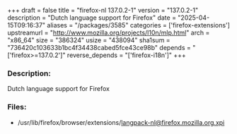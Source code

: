 +++
draft = false
title = "firefox-nl 137.0.2-1"
version = "137.0.2-1"
description = "Dutch language support for Firefox"
date = "2025-04-15T09:16:37"
aliases = "/packages/3585"
categories = ['firefox-extensions']
upstreamurl = "http://www.mozilla.org/projects/l10n/mlp.html"
arch = "x86_64"
size = "386324"
usize = "438094"
sha1sum = "736420c103633b1bc4f34438cabed5fce43ce98b"
depends = "['firefox>=137.0.2']"
reverse_depends = "['firefox-i18n']"
+++
### Description: 
Dutch language support for Firefox

### Files: 
* /usr/lib/firefox/browser/extensions/langpack-nl@firefox.mozilla.org.xpi
